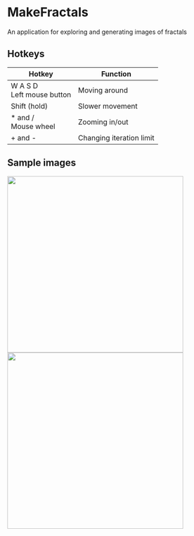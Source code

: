 # MakeFractals

An application for exploring and generating images of fractals

## Hotkeys

|Hotkey|Function|
|---|---|
|W A S D<br>Left mouse button|Moving around|
|Shift (hold)|Slower movement|
|* and /<br>Mouse wheel|Zooming in/out|
|+ and -|Changing iteration limit|


## Sample images

<img src="https://db3pap001files.storage.live.com/y4mX-lPUAf1yShipDQM9NFtBLrguJRPu4FBiRNG0IoMdmgKU1Z7xyDlTkxxrJX7yBoV5PIlIqHk-s7JTHZITba4_4emAx3hueie2S2sGlQvg8RxrtoToIMDF0C4CjpYTAZGXIuust5ePsdZigH0YPmprSII-MsKO_56MA_4NtI5ktCE3mAnK6G1r-IoErB5VHcD?width=3840&height=2160&cropmode=none" width="400"/>

<img src="https://db3pap001files.storage.live.com/y4mSkXpF8vGrweb0ZKSvduPrJjuwgmH1o4fOnfQYLQDB3KfiMggwRbw0a-uTZv5aTgG_PIAESgdxtHkvsdlEsBB444wSLtxJ7elf4jRm9S36fG7HfUv_ru4gxXLL2d8gjnYbYXh6L1M7mPA7R9oSojGK753YQKWK8_E938BEl77JNXUBAEPGkWRdYc6ts67XDpj?width=2048&height=2048&cropmode=none" width="400"/>